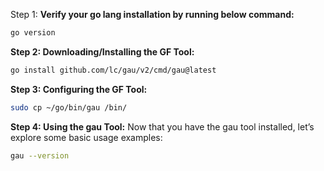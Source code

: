 Step 1: **Verify your go lang installation by running below command:**
```sh
go version
```

**Step 2: Downloading/Installing the GF Tool:**
```sh
go install github.com/lc/gau/v2/cmd/gau@latest
```

**Step 3: Configuring the GF Tool:**
```sh
sudo cp ~/go/bin/gau /bin/
```

**Step 4: Using the gau Tool:**
Now that you have the gau tool installed, let’s explore some basic usage examples:
```sh
gau --version
```